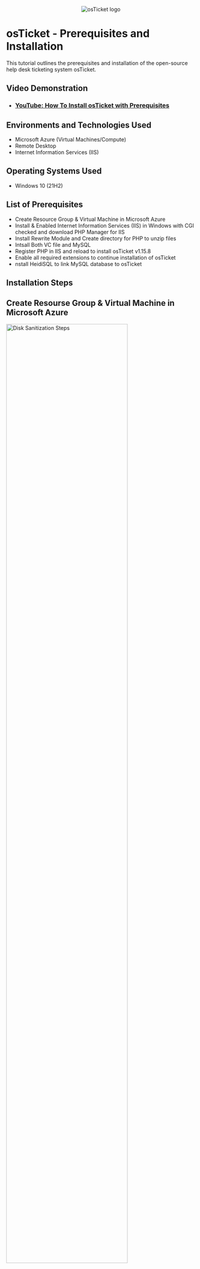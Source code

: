 <p align="center">
<img src="https://i.imgur.com/Clzj7Xs.png" alt="osTicket logo"/>
</p>

<h1>osTicket - Prerequisites and Installation</h1>
This tutorial outlines the prerequisites and installation of the open-source help desk ticketing system osTicket.<br />


<h2>Video Demonstration</h2>

- ### [YouTube: How To Install osTicket with Prerequisites](https://www.youtube.com)

<h2>Environments and Technologies Used</h2>

- Microsoft Azure (Virtual Machines/Compute)
- Remote Desktop
- Internet Information Services (IIS)

<h2>Operating Systems Used </h2>

- Windows 10</b> (21H2)

<h2>List of Prerequisites</h2>

- Create Resource Group & Virtual Machine in Microsoft Azure
- Install & Enabled Internet Information Services (IIS) in Windows with CGI checked and download PHP Manager for IIS
- Install Rewrite Module and Create directory for PHP to unzip files
- Intsall Both VC file and MySQL
- Register PHP in IIS and reload to install osTicket v1.15.8
- Enable all required extensions to continue installation of osTicket
- nstall HeidiSQL to link MySQL database to osTicket

<h2>Installation Steps</h2>

<h2>Create Resourse Group & Virtual Machine in Microsoft Azure</h2>

<p>
<img src="https://i.imgur.com/t2zDBia.png" height="80%" width="80%" alt="Disk Sanitization Steps"/>
</p>
<p>
First, you must create a Resource Group in Azure and then the virtual machine that will be inside of the resource group. Next you want to name your virtual machine, choose the region, and select the operating system that you want to use.
</p>
<br />

<h2>Install and Enable Internet Information Services (IIS) in Windows with CGI </h2>
<p>
<img src="https://i.imgur.com/MxPyHES.png" height="80%" width="80%" alt="Disk Sanitization Steps"/>
</p>
<p>
After setting up the virtual machine, go to the virtual machine that you created and copy the Public IP address to login to a remote desktop connection (use the username and password created, when creating your virtual machine). Once you have logged into the remote desktop connection, go to the control panel, select Programs and Turn on or off Windows features and select the following to enable IIS with CGI on Windows 10. IIS with CGI is required to have the osTicket system installed on your virtual machine.
</p>
<br />
<h2>Download and Install PHP Manager for IIS, Rewrite Module, and create the directory C:\PHP</h2>
<p>
<img src="https://i.imgur.com/Z6d0LJI.png" height="80%" width="80%" alt="Disk Sanitization Steps"/>
</p>
<p>
After enabling CGI, install PHP Manager for IIS and the Rewrite Module to your virtual machine. Next you want to create a PHP folder in the windows directory (C:).
</p>
<br />
<h2>Download and unzip PHP 7.3.8 in PHP folder </h2>
<p>
<img src="https://i.imgur.com/VaYXcR6.png" height="90%" width="90%" alt="Disk Sanitization Steps"/>
</p>
<p>
Download and extract all PHP files in to the previously created PHP folder under C:.
</p>
<br />
<h2>Install VC_redist & MySQL </h2>
<p>
<img src="https://i.imgur.com/pAPxeXd.png" height="80%" width="80%" alt="Disk Sanitization Steps"/>
</p>
<p>
Install Microsoft Visual C++ and MYSQL. Ensure that MySQL is downloaded for a "Typical Setup" and Launch Configuration Wizard (after install) is checked. Continue to install as Standard Configuration, select Install as a Windows service and add a password for MySQL.
</p>
<br />
<h2>Open IIS as an Admin and Register PHP in IIS </h2>
<p>
<img src="https://i.imgur.com/WGLIMuv.png" height="80%" width="80%" alt="Disk Sanitization Steps"/>
</p>
<p>
After installing all of the required files, open IIS and run IIS as an Administrator and register PHP in IIS. Double-click on PHP --> Click on Register PHP new version. Follow the sequence in the C:\ directory, PHP -> php.cgi.exe. Once PHP has been registered make sure to restart the server, by clicking "Restart Server".
</p>
<br />
<h2>Reload IIS and Install osTicket </h2>
<p>
<img src="https://i.imgur.com/CCAQ7mN.png" height="80%" width="80%" alt="Disk Sanitization Steps"/>
</p>
<p>
After restarting the server, Install the osTicket file from the installation folder. Extract and copy the "upload folder" to c:\inetpub\wwwroot (simply dragging and dropping the file and renaming it "osTicket")
</p>
<br />
<h2>Reload IIS and Browse to *:80 to review what extensions need to be enabled </h2>
<p>
<img src="https://i.imgur.com/d5ikW39.png height="9%" width="90%" alt="Disk Sanitization Steps"/>
</p>
<p>
Reopen IIS, Go to sites, default, osTicket and click on "Browse *:80" to open osTicket in a web browser.
</p>
<br />
<h2>Enabled the Extensions in IIS</h2>
<p>
<img src="https://i.imgur.com/1a0HvI7.png" height="80%" width="80%" alt="Disk Sanitization Steps"/>
</p>
<p>
Go to IIS, sites, Defualt, osTicket, double click PHP Manager, click on Enable or Disable an extension. Enable the following extensions: php_imap.dll, php_intl.dll, php_opcache.dll and observe the changes in the osTicket site on the web browser
</p>
<br />

<h2>Rename: ost-config in PHP folder </h2>
<p>
<img src="https://imgur.com/F7El4Yy.png" height="80%" width="80%" alt="Disk Sanitization Steps"/>
</p>
<p>
Go into file explorer and remove sample from "ost-sampleconfig.php by following C:\inetpub\wwwroot\osTicket\include\ost-sampleconfig.php. Rename the file to "ost-config.php
</p>
<br />

<h2>Assign Permissions in ost-config.php and continue to setup osTicket </h2>
<p>
<img src="https://i.imgur.com/sAlgOX5.png" height="80%" width="80%" alt="Disk Sanitization Steps"/>
</p>
<p>
Go to ost-config.php, right click, select properties, select security, and select advanced. Click on everyone, click on edit, and change to only read and read and view
</p>
<br />

<h2>Install HeidiSQL and continue to setup osTicket in the browser </h2>
<p>
<img src="https://i.imgur.com/xxK39OB.png" height="80%" width="80%" alt="Disk Sanitization Steps"/>
</p>
<p>
Install HeidiSQL. Add in password from MySQL setup to connect the database. Once, connected to the database, continue to fill out the following information for osTicket in the web browser and click "Install Now"
</p>
<br />

<h2>Clean Up</h2>
<p>
<img src="https://i.imgur.com/aV1slrI.png" height="80%" width="80%" alt="Disk Sanitization Steps"/>
</p>
<p>
Delete "setup" folder in osTicket file and Set permissions to Read only in ost-config.php
</p>
<br />
